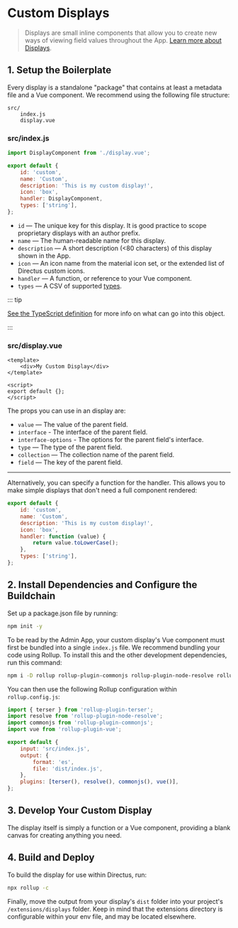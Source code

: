 # Custom Displays <small></small>

> Displays are small inline components that allow you to create new ways of viewing field values throughout the App. [Learn more about Displays](/concepts/displays/).

## 1. Setup the Boilerplate

Every display is a standalone "package" that contains at least a metadata file and a Vue component. We recommend using
the following file structure:

```
src/
	index.js
	display.vue
```

### src/index.js

```js
import DisplayComponent from './display.vue';

export default {
	id: 'custom',
	name: 'Custom',
	description: 'This is my custom display!',
	icon: 'box',
	handler: DisplayComponent,
	types: ['string'],
};
```

- `id` — The unique key for this display. It is good practice to scope proprietary displays with an author prefix.
- `name` — The human-readable name for this display.
- `description` — A short description (<80 characters) of this display shown in the App.
- `icon` — An icon name from the material icon set, or the extended list of Directus custom icons.
- `handler` — A function, or reference to your Vue component.
- `types` — A CSV of supported [types](/concepts/types/).

::: tip

[See the TypeScript definition](https://github.com/directus/directus/blob/20355fee5eba514dd75565f60269311187010c66/app/src/displays/types.ts#L24-L34)
for more info on what can go into this object.

:::

### src/display.vue

```vue
<template>
	<div>My Custom Display</div>
</template>

<script>
export default {};
</script>
```

The props you can use in an display are:

- `value` — The value of the parent field.
- `interface` - The interface of the parent field.
- `interface-options` - The options for the parent field's interface.
- `type` — The type of the parent field.
- `collection` — The collection name of the parent field.
- `field` — The key of the parent field.

---

Alternatively, you can specify a function for the handler. This allows you to make simple displays that don't need a
full component rendered:

```js
export default {
	id: 'custom',
	name: 'Custom',
	description: 'This is my custom display!',
	icon: 'box',
	handler: function (value) {
		return value.toLowerCase();
	},
	types: ['string'],
};
```

## 2. Install Dependencies and Configure the Buildchain

Set up a package.json file by running:

```bash
npm init -y
```

To be read by the Admin App, your custom display's Vue component must first be bundled into a single `index.js` file. We
recommend bundling your code using Rollup. To install this and the other development dependencies, run this command:

```bash
npm i -D rollup rollup-plugin-commonjs rollup-plugin-node-resolve rollup-plugin-terser rollup-plugin-vue@5.0.0 @vue/compiler-sfc vue-template-compiler
```

You can then use the following Rollup configuration within `rollup.config.js`:

```js
import { terser } from 'rollup-plugin-terser';
import resolve from 'rollup-plugin-node-resolve';
import commonjs from 'rollup-plugin-commonjs';
import vue from 'rollup-plugin-vue';

export default {
	input: 'src/index.js',
	output: {
		format: 'es',
		file: 'dist/index.js',
	},
	plugins: [terser(), resolve(), commonjs(), vue()],
};
```

## 3. Develop Your Custom Display

The display itself is simply a function or a Vue component, providing a blank canvas for creating anything you need.

## 4. Build and Deploy

To build the display for use within Directus, run:

```bash
npx rollup -c
```

Finally, move the output from your display's `dist` folder into your project's `/extensions/displays` folder. Keep in
mind that the extensions directory is configurable within your env file, and may be located elsewhere.
